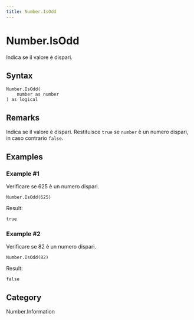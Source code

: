 ```yaml
---
title: Number.IsOdd
---
```


# Number.IsOdd


Indica se il valore è dispari.


## Syntax

```powerquery
Number.IsOdd(
    number as number
) as logical
```


## Remarks

Indica se il valore è dispari. Restituisce <code>true</code> se <code>number</code> è un numero dispari, in caso contrario <code>false</code>.


## Examples

### Example #1 
Verificare se 625 è un numero dispari.
```powerquery
Number.IsOdd(625)
```

Result: 
```powerquery
true
```


### Example #2 
Verificare se 82 è un numero dispari.
```powerquery
Number.IsOdd(82)
```

Result: 
```powerquery
false
```




## Category
Number.Information
